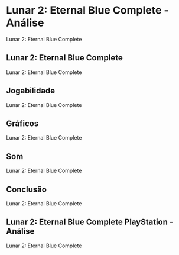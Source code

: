 ---
---

# Lunar 2: Eternal Blue Complete - Análise

Lunar 2: Eternal Blue Complete

## Lunar 2: Eternal Blue Complete

Lunar 2: Eternal Blue Complete

## Jogabilidade

Lunar 2: Eternal Blue Complete

## Gráficos

Lunar 2: Eternal Blue Complete

## Som

Lunar 2: Eternal Blue Complete

## Conclusão

Lunar 2: Eternal Blue Complete

## Lunar 2: Eternal Blue Complete PlayStation - Análise

Lunar 2: Eternal Blue Complete
